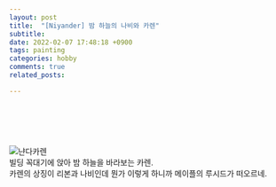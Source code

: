 ```yaml
---
layout: post
title:  "[Niyander] 밤 하늘의 나비와 카렌"
subtitle:
date: 2022-02-07 17:48:18 +0900
tags: painting
categories: hobby
comments: true
related_posts:

---
```


### <br/>
<br/>

![냔다카렌](https://github.com/wookikim95/wookikim95.github.io/blob/main/assets/img/hobby/painting/Niyander_2022-02-07.jpg?raw=true)
<br/>
빌딩 꼭대기에 앉아 밤 하늘을 바라보는 카렌.<br/>
카렌의 상징이 리본과 나비인데 뭔가 이렇게 하니까 메이플의 루시드가 떠오르네.
